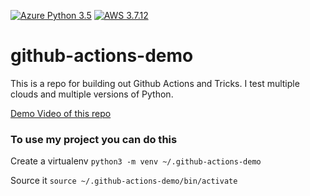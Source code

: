 [![Azure Python 3.5](https://github.com/paulLaxon/github-actions-demo/actions/workflows/main.yml/badge.svg)](https://github.com/paulLaxon/github-actions-demo/actions/workflows/main.yml)
[![AWS 3.7.12](https://github.com/paulLaxon/github-actions-demo/actions/workflows/aws.yml/badge.svg)](https://github.com/paulLaxon/github-actions-demo/actions/workflows/aws.yml)

# github-actions-demo
This is a repo for building out Github Actions and Tricks.  I test multiple clouds and multiple versions of Python.


[Demo Video of this repo](https://www.youtube.com/watch?v=4gbUYOgALik)

### To use my project you can do this

Create a virtualenv
```python3 -m venv ~/.github-actions-demo```

Source it
```source ~/.github-actions-demo/bin/activate```

